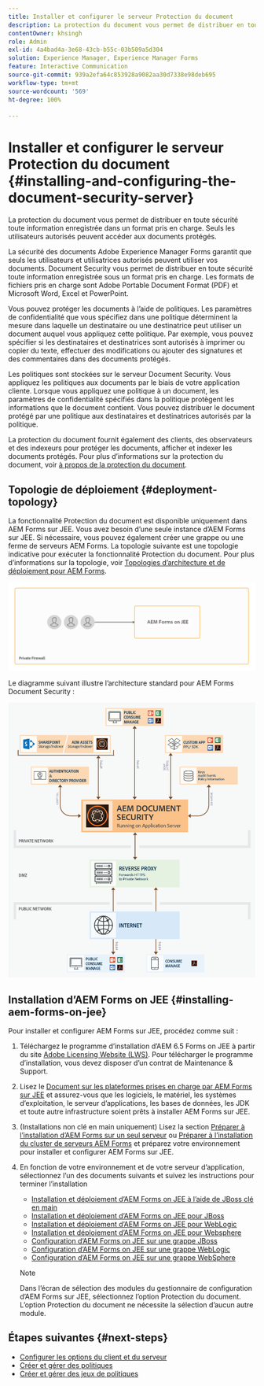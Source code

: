 ```yaml
---
title: Installer et configurer le serveur Protection du document
description: La protection du document vous permet de distribuer en toute sécurité toute information enregistrée dans un format pris en charge. Seuls les utilisateurs autorisés peuvent accéder aux documents protégés.
contentOwner: khsingh
role: Admin
exl-id: 4a4bad4a-3e68-43cb-b55c-03b509a5d304
solution: Experience Manager, Experience Manager Forms
feature: Interactive Communication
source-git-commit: 939a2efa64c853928a9082aa30d7338e98deb695
workflow-type: tm+mt
source-wordcount: '569'
ht-degree: 100%

---
```


# Installer et configurer le serveur Protection du document {#installing-and-configuring-the-document-security-server}

La protection du document vous permet de distribuer en toute sécurité toute information enregistrée dans un format pris en charge. Seuls les utilisateurs autorisés peuvent accéder aux documents protégés.

La sécurité des documents Adobe Experience Manager Forms garantit que seuls les utilisateurs et utilisatrices autorisés peuvent utiliser vos documents. Document Security vous permet de distribuer en toute sécurité toute information enregistrée sous un format pris en charge. Les formats de fichiers pris en charge sont Adobe Portable Document Format (PDF) et Microsoft Word, Excel et PowerPoint.

Vous pouvez protéger les documents à l’aide de politiques. Les paramètres de confidentialité que vous spécifiez dans une politique déterminent la mesure dans laquelle un destinataire ou une destinatrice peut utiliser un document auquel vous appliquez cette politique. Par exemple, vous pouvez spécifier si les destinataires et destinatrices sont autorisés à imprimer ou copier du texte, effectuer des modifications ou ajouter des signatures et des commentaires dans des documents protégés.

Les politiques sont stockées sur le serveur Document Security. Vous appliquez les politiques aux documents par le biais de votre application cliente. Lorsque vous appliquez une politique à un document, les paramètres de confidentialité spécifiés dans la politique protègent les informations que le document contient. Vous pouvez distribuer le document protégé par une politique aux destinataires et destinatrices autorisés par la politique.

La protection du document fournit également des clients, des observateurs et des indexeurs pour protéger les documents, afficher et indexer les documents protégés. Pour plus d’informations sur la protection du document, voir [à propos de la protection du document](/help/forms/using/admin-help/document-security.md).

## Topologie de déploiement  {#deployment-topology}

La fonctionnalité Protection du document est disponible uniquement dans AEM Forms sur JEE. Vous avez besoin d’une seule instance d’AEM Forms sur JEE. Si nécessaire, vous pouvez également créer une grappe ou une ferme de serveurs AEM Forms. La topologie suivante est une topologie indicative pour exécuter la fonctionnalité Protection du document. Pour plus d’informations sur la topologie, voir [Topologies d’architecture et de déploiement pour AEM Forms](aem-forms-architecture-deployment.md).

<!--fix above link-->

![Topologie du serveur Document Security](do-not-localize/document-security-server_topology.png)

Le diagramme suivant illustre l’architecture standard pour AEM Forms Document Security :

![Environnement typique de Document Security](do-not-localize/document-security-typical-environment.png)

## Installation d’AEM Forms on JEE {#installing-aem-forms-on-jee}

Pour installer et configurer AEM Forms sur JEE, procédez comme suit :

1. Téléchargez le programme d’installation d’AEM 6.5 Forms on JEE à partir du site [Adobe Licensing Website (LWS)](https://licensing.adobe.com/). Pour télécharger le programme d’installation, vous devez disposer d’un contrat de Maintenance &amp; Support.
1. Lisez le [Document sur les plateformes prises en charge par AEM Forms sur JEE](/help/forms/using/aem-forms-jee-supported-platforms.md) et assurez-vous que les logiciels, le matériel, les systèmes d’exploitation, le serveur d’applications, les bases de données, les JDK et toute autre infrastructure soient prêts à installer AEM Forms sur JEE.
1. (Installations non clé en main uniquement) Lisez la section [Préparer à l’installation d’AEM Forms sur un seul serveur](https://www.adobe.com/go/learn_aemforms_prepareInstallsingle_64_fr) ou [Préparer à l’installation du cluster de serveurs AEM Forms](https://www.adobe.com/go/learn_aemforms_prepareInstallcluster_64_fr) et préparez votre environnement pour installer et configurer AEM Forms sur JEE.
1. En fonction de votre environnement et de votre serveur d’application, sélectionnez l’un des documents suivants et suivez les instructions pour terminer l’installation

   * [Installation et déploiement d’AEM Forms on JEE à l’aide de JBoss clé en main](https://www.adobe.com/go/learn_aemforms_installTurnkey_64_fr)
   * [Installation et déploiement d’AEM Forms on JEE pour JBoss](https://www.adobe.com/go/learn_aemforms_installJBoss_64_fr)
   * [Installation et déploiement d’AEM Forms on JEE pour WebLogic](https://www.adobe.com/go/learn_aemforms_installWebLogic_64_fr)
   * [Installation et déploiement d’AEM Forms on JEE pour Websphere](https://www.adobe.com/go/learn_aemforms_installWebSphere_64_fr)
   * [Configuration d’AEM Forms on JEE sur une grappe JBoss](https://www.adobe.com/go/learn_aemforms_clusterJBoss_64_fr)
   * [Configuration d’AEM Forms on JEE sur une grappe WebLogic](https://www.adobe.com/go/learn_aemforms_clusterWebLogic_64_fr)
   * [Configuration d’AEM Forms on JEE sur une grappe WebSphere](https://www.adobe.com/go/learn_aemforms_clusterWebSphere_64_fr)

   >[!NOTE]
   >
   >Dans l’écran de sélection des modules du gestionnaire de configuration d’AEM Forms sur JEE, sélectionnez l’option Protection du document. L’option Protection du document ne nécessite la sélection d’aucun autre module.

## Étapes suivantes {#next-steps}

* [Configurer les options du client et du serveur](/help/forms/using/admin-help/configuring-client-server-options.md)
* [Créer et gérer des politiques](/help/forms/using/admin-help/creating-policies.md)
* [Créer et gérer des jeux de politiques](/help/forms/using/admin-help/creating-policy-sets.md)

